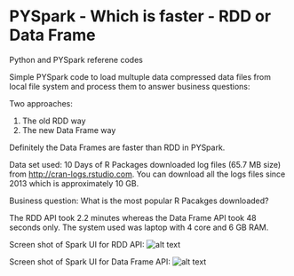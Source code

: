 # PYSpark - Which is faster - RDD or Data Frame
Python and PYSpark referene codes

Simple PYSpark code to load multuple data compressed data files from local file system and process them to answer
business questions:

Two approaches:
1. The old RDD way 
2. The new Data Frame way

Definitely the Data Frames are faster than RDD in PYSpark.

Data set used:
10 Days of R Packages downloaded log files (65.7 MB size) from http://cran-logs.rstudio.com. 
You can download all the logs files since 2013
which is approximately 10 GB.

Business question:
What is the most popular R Pacakges downloaded?

The RDD API took 2.2 minutes whereas the Data Frame API took 48 seconds only. 
The system used was laptop with 4 core and 6 GB RAM.

Screen shot of Spark UI for RDD API:
![alt text](https://raw.githubusercontent.com/shivamms/pysparkcodes/master/RPackages-RDD.png)

Screen shot of Spark UI for Data Frame API:
![alt text](https://raw.githubusercontent.com/shivamms/pysparkcodes/master/RPackages-DF.png)

